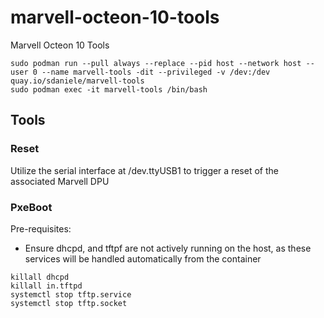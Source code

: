 # marvell-octeon-10-tools
Marvell Octeon 10 Tools

```
sudo podman run --pull always --replace --pid host --network host --user 0 --name marvell-tools -dit --privileged -v /dev:/dev quay.io/sdaniele/marvell-tools
sudo podman exec -it marvell-tools /bin/bash
```

## Tools

### Reset

Utilize the serial interface at /dev.ttyUSB1 to trigger a reset of the associated Marvell DPU

### PxeBoot

Pre-requisites:
- Ensure dhcpd, and tftpf are not actively running on the host, as these services will be handled automatically from the container

```
killall dhcpd
killall in.tftpd
systemctl stop tftp.service
systemctl stop tftp.socket
```
